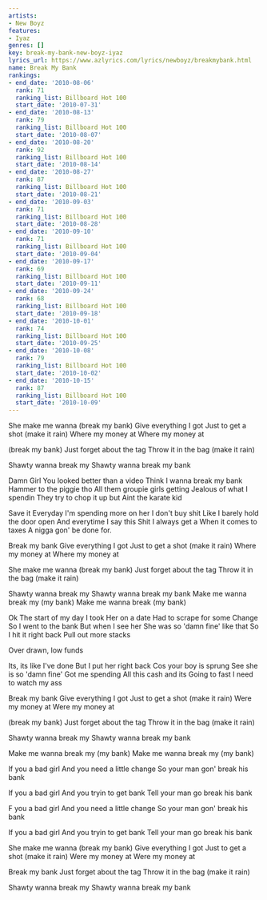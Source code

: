 ```yaml
---
artists:
- New Boyz
features:
- Iyaz
genres: []
key: break-my-bank-new-boyz-iyaz
lyrics_url: https://www.azlyrics.com/lyrics/newboyz/breakmybank.html
name: Break My Bank
rankings:
- end_date: '2010-08-06'
  rank: 71
  ranking_list: Billboard Hot 100
  start_date: '2010-07-31'
- end_date: '2010-08-13'
  rank: 79
  ranking_list: Billboard Hot 100
  start_date: '2010-08-07'
- end_date: '2010-08-20'
  rank: 92
  ranking_list: Billboard Hot 100
  start_date: '2010-08-14'
- end_date: '2010-08-27'
  rank: 87
  ranking_list: Billboard Hot 100
  start_date: '2010-08-21'
- end_date: '2010-09-03'
  rank: 71
  ranking_list: Billboard Hot 100
  start_date: '2010-08-28'
- end_date: '2010-09-10'
  rank: 71
  ranking_list: Billboard Hot 100
  start_date: '2010-09-04'
- end_date: '2010-09-17'
  rank: 69
  ranking_list: Billboard Hot 100
  start_date: '2010-09-11'
- end_date: '2010-09-24'
  rank: 68
  ranking_list: Billboard Hot 100
  start_date: '2010-09-18'
- end_date: '2010-10-01'
  rank: 74
  ranking_list: Billboard Hot 100
  start_date: '2010-09-25'
- end_date: '2010-10-08'
  rank: 79
  ranking_list: Billboard Hot 100
  start_date: '2010-10-02'
- end_date: '2010-10-15'
  rank: 87
  ranking_list: Billboard Hot 100
  start_date: '2010-10-09'
---
```


She make me wanna
(break my bank)
Give everything I got
Just to get a shot
(make it rain)
Where my money at
Where my money at

(break my bank)
Just forget about the tag
Throw it in the bag
(make it rain)

Shawty wanna break my
Shawty wanna break my bank

Damn Girl
You looked better than a video
Think I wanna break my bank
Hammer to the piggie tho
All them groupie girls getting
Jealous of what I spendin
They try to chop it up but
Aint the karate kid

Save it
Everyday I'm spending more on her
I don't buy shit
Like I barely hold the door open
And everytime I say this
Shit I always get a
When it comes to taxes
A nigga gon' be done for.

Break my bank
Give everything I got
Just to get a shot
(make it rain)
Where my money at
Where my money at

She make me wanna
(break my bank)
Just forget about the tag
Throw it in the bag
(make it rain)

Shawty wanna break my
Shawty wanna break my bank
Make me wanna break my
(my bank)
Make me wanna break
(my bank)

Ok
The start of my day I took
Her on a date
Had to scrape for some Change
So I went to the bank
But when I see her
She was so 'damn fine' like that
So I hit it right back
Pull out more stacks

Over drawn, low funds

Its, its like I've done
But I put her right back
Cos your boy is sprung
See she is so 'damn fine'
Got me spending
All this cash and its
Going to fast I need to watch my ass

Break my bank
Give everything I got
Just to get a shot
(make it rain)
Were my money at
Were my money at

(break my bank)
Just forget about the tag
Throw it in the bag
(make it rain)

Shawty wanna break my
Shawty wanna break my bank

Make me wanna break my
(my bank)
Make me wanna break my
(my bank)

If you a bad girl
And you need a little change
So your man gon' break his bank

If you a bad girl
And you tryin to get bank
Tell your man go break his bank

F you a bad girl
And you need a little change
So your man gon' break his bank

If you a bad girl
And you tryin to get bank
Tell your man go break his bank

She make me wanna
(break my bank)
Give everything I got
Just to get a shot
(make it rain)
Were my money at
Were my money at

Break my bank
Just forget about the tag
Throw it in the bag
(make it rain)

Shawty wanna break my
Shawty wanna break my bank



